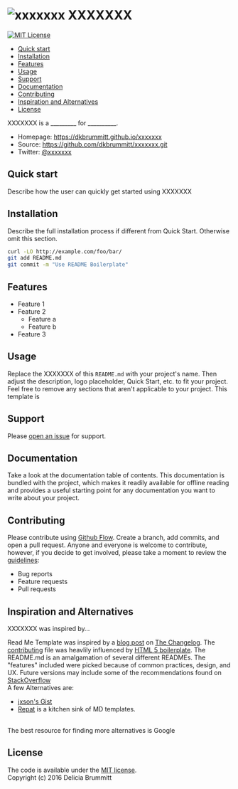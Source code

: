 
# ![xxxxxxx](http://placehold.it/150x150) XXXXXXX
[![MIT License](https://img.shields.io/badge/license-MIT-007EC7.svg?style=flat-square)](/LICENSE) 

- [Quick start](#Quick)
- [Installation](#Installation)
- [Features](#Features)
- [Usage](#Usage)
- [Support](#Support)
- [Documentation](#Documentation)
- [Contributing](#Contributing)
- [Inspiration and Alternatives](#Inspiration)
- [License](#License)


XXXXXXX is a _________ for __________.

* Homepage: https://dkbrummitt.github.io/xxxxxxx
* Source: https://github.com/dkbrummitt/xxxxxxx.git
* Twitter: [@xxxxxxx](https://twitter.com/xxxxxxx)
	
<a name="Quick"></a>
## Quick start 

Describe how the user can quickly get started using XXXXXXX

<a name="Installation"></a>
## Installation
Describe the full installation process if different from Quick Start. Otherwise omit this section.

```sh
curl -LO http://example.com/foo/bar/
git add README.md
git commit -m "Use README Boilerplate"
```
<a name="Features"></a>
## Features 
* Feature 1
* Feature 2
  * Feature a
  * Feature b
* Feature 3

<a name="Usage"></a>
## Usage

Replace the XXXXXXX of this `README.md` with your project's name. Then adjust the description, logo placeholder, Quick Start, etc. to fit your project.
Feel free to remove any sections that aren't applicable to your project.  This template is 

<a name="Support"></a>
## Support

Please [open an issue](https://github.com/dkbrummitt/xxxxxxx/issues/new) for support.

<a name="Documentation"></a>
## Documentation
Take a look at the documentation table of contents. This documentation is bundled with the project, which makes it readily available for offline reading and provides a useful starting point for any documentation you want to write about your project.

<a name="Contributing"></a>
## Contributing 

Please contribute using [Github Flow](https://guides.github.com/introduction/flow/). Create a branch, add commits, and open a pull request.
Anyone and everyone is welcome to contribute, however, if you decide to get involved, please take a moment to review the [guidelines](/CONTRIBUTING.md):
* Bug reports
* Feature requests
* Pull requests

<a name="Inspiration"></a>
## Inspiration and Alternatives
XXXXXXX was inspired by…

Read Me Template was inspired by a [blog post](https://changelog.com/top-ten-reasons-why-i-wont-use-your-open-source-project/) on [The Changelog](https://changelog.com/).
The [contributing](/CONTRIBUTING.md) file was heavlily influenced by [HTML 5 boilerplate](https://github.com/h5bp/html5-boilerplate/blob/master/CONTRIBUTING.md). The README.md is an amalgamation of several different READMEs. The "features" included were picked because of common practices, design, and UX.
Future versions may include some of the recommendations found on [StackOverflow](http://stackoverflow.com/questions/2304863/how-to-write-a-good-readme)
<br>
A few Alternatives are:
* [jxson's Gist](https://gist.github.com/jxson/1784669)
* [Repat](https://github.com/repat/README-template) is a kitchen sink of MD templates.
<br>
The best resource for finding more alternatives is Google


<a name="License"></a>
## License 
The code is available under the [MIT license](/LICENSE.md).
<br>
Copyright (c) 2016 Delicia Brummitt

